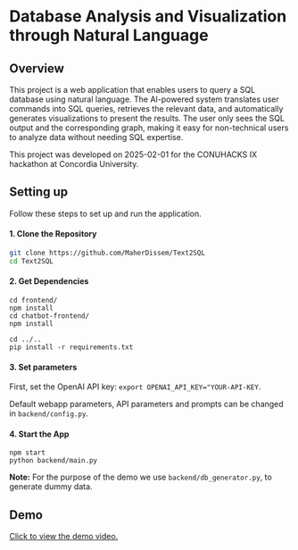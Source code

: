 # Database Analysis and Visualization through Natural Language

## Overview

This project is a web application that enables users to query a SQL database using natural language. The AI-powered system translates user commands into SQL queries, retrieves the relevant data, and automatically generates visualizations to present the results. The user only sees the SQL output and the corresponding graph, making it easy for non-technical users to analyze data without needing SQL expertise.

This project was developed on 2025-02-01 for the CONUHACKS IX hackathon at Concordia University.

## Setting up

Follow these steps to set up and run the application.  

#### **1. Clone the Repository**  
```bash
git clone https://github.com/MaherDissem/Text2SQL
cd Text2SQL  
```

#### **2. Get Dependencies**
```
cd frontend/  
npm install  
cd chatbot-frontend/  
npm install

cd ../..
pip install -r requirements.txt  
```

#### **3. Set parameters**
First, set the OpenAI API key: `export OPENAI_API_KEY="YOUR-API-KEY`.

Default webapp parameters, API parameters and prompts can be changed in `backend/config.py`.

#### **4. Start the App**
```
npm start  
python backend/main.py  
```

**Note:** For the purpose of the demo we use `backend/db_generator.py`, to generate dummy data.

## Demo
[Click to view the demo video.](video.mp4)
